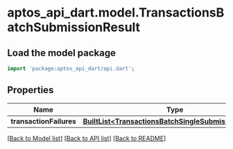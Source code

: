 # aptos_api_dart.model.TransactionsBatchSubmissionResult

## Load the model package
```dart
import 'package:aptos_api_dart/api.dart';
```

## Properties
Name | Type | Description | Notes
------------ | ------------- | ------------- | -------------
**transactionFailures** | [**BuiltList&lt;TransactionsBatchSingleSubmissionFailure&gt;**](TransactionsBatchSingleSubmissionFailure.md) |  | 

[[Back to Model list]](../README.md#documentation-for-models) [[Back to API list]](../README.md#documentation-for-api-endpoints) [[Back to README]](../README.md)


